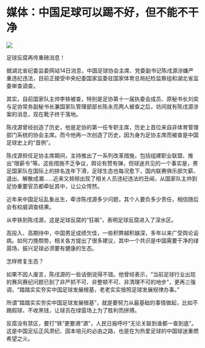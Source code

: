 # 媒体：中国足球可以踢不好，但不能不干净

![](https://inews.gtimg.com/newsapp_bt/0/15666232982/1000)

足球反腐再传重磅消息！

据湖北省纪委监委网站14日消息，中国足球协会主席、党委副书记陈戌源涉嫌严重违纪违法，目前正接受中央纪委国家监委驻国家体育总局纪检监察组和湖北省监委审查调查。

其实，自前国家队主帅李铁被查，特别是足协第十一届执委会成员、原秘书长刘奕与足协常务副秘书长兼国家队管理部部长陈永亮两人被查之后，坊间就有陈戌源涉案的消息，现在靴子终于落地。

陈戌源曾经创造了历史，他是足协的第一任专职主席，历史上首位来自非体育管理部门系统的协会主席。而今他再一次创造了历史，因为身为足协主席而被查是中国足球史上的“首例”。

陈戌源担任足协主席期间，主持推出了一系列改革措施，包括组建职业联盟、推出“限薪令”等。这些措施不乏争议，舆论有赞有弹，但球迷共见的一个事实是，男足国家队在国际上的排名连年下滑，足球生态也每况愈下，国内联赛俱乐部欠薪、退出、解散成潮……近来又频频出现了相关人员违纪违法的丑闻，从国家队主帅到足协重要官员都牵扯其中，让公众愕然。

近年来中国足坛乱象丛生，牵涉陈戌源多少问题，其个人要负多少责任，相信随后会有权威调查结果。

从李铁到陈戌源，这是足球反腐的“狂飙”，表明足球反腐进入了深水区。

高投入、高期待中，中国男足成绩欠佳，一些积弊越积越深，多年以来广受舆论诟病。如何力挽颓势，相关各方提出了很多建议，其中一个共识是中国需要干净的绿茵场，振兴足球必须要有健康的生态。

怎样修复生态？

如果不因人废言，陈戌源的一些话倒说得不错。他曾经表示，“当前足球行业出现的赛风赛纪问题已到了非严抓不可、非整顿不可、非清理不可的地步”，更再三强调，“踏踏实实夯实中国足球发展根基，老老实实按照足球发展规律办事。”

所谓“踏踏实实夯实中国足球发展根基”，就是要努力从最基础的事情做起，比如不踢假球、不收黑钱，让球员在绿茵场上为了胜利而拼搏。

反腐没有禁区，要打“铁”更要溯“源”，人民日报呼吁“无论关联到谁都一查到底”。这是中国足坛正风肃纪、固本培元的必由之路，也是在为热爱足球的中国球迷重燃希望之火。

